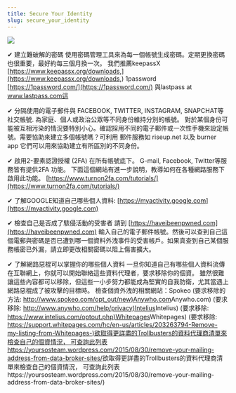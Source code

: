 ```yaml
---
title: Secure Your Identity
slug: secure_your_identity
---
```


![](/images/coverchap_5.jpg)




<span class="highlight_color">✔ 建立難破解的密碼</span> 使用密碼管理工具來為每一個帳號生成密碼。定期更換密碼也很重要，最好約每三個月換一次。  我們推薦keepassX  [https://www.keepassx.org/downloads,](https://www.keepassx.org/downloads,) 1password [https://1password.com/](https://1password.com/)  與lastpass at www.lastpass.com這 

<span class="highlight_color">✔ 分隔使用的電子郵件與 FACEBOOK, TWITTER, INSTAGRAM, SNAPCHAT等社交帳號.</span> 為家庭、個人或政治公眾等不同身份維持分別的帳號。 對於某個身份可能被互相污染的情況要特別小心。確認採用不同的電子郵件或一次性手機來設定帳號。需要協助來建立多個帳號嗎？可利用 郵件服務如 riseup.net 以及 burner app 它們可以用來協助建立有所區別的不同身份。

✔ 啟用2-要素認證授權 (2FA) 在所有帳號底下。 G-mail, Facebook, Twitter等服務皆有提供2FA 功能。 下面這個網站有進一步說明，教導如何在各種網路服務下啟用此功能。 [https://www.turnon2fa.com/tutorials/](https://www.turnon2fa.com/tutorials/)

<span class="highlight_color">✔ 了解GOOGLE知道自己哪些個人資料:</span> [https://myactivity.google.com](https://myactivity.google.com)




<span class="highlight_color">✔ 檢查自己是否成了駭侵活動的受害者</span> 請到 [https://haveibeenpwned.com](https://haveibeenpwned.com) 輸入自己的電子郵件帳號。然後可以查到自己這個電郵與密碼是否已遭到哪一個資料外洩事件的受害帳戶。如果真查到自己某個服務帳密已外漏，請立即更改相關密碼以阻上傷害擴大。

<span class="highlight_color">✔ 了解網路惡棍可以掌握你的哪些個人資料</span> 一旦你知道自己有哪些個人資料流傳在互聯網上，你就可以開始聯絡這些資料代理者，要求移除你的個資。 雖然很難讓這些內容都可以移除，但這些一小步努力都能成為堅實的自我防衛，尤其當遇上網路惡棍成了被攻擊的目標時。 檢查個資外洩的相關網站：Spokeo (要求移除的方法: [http://www.spokeo.com/opt_out/new)Anywho.com](http://www.spokeo.com/opt_out/new)Anywho.com) (要求移除: [http://www.anywho.com/help/privacy)Intelius](http://www.anywho.com/help/privacy)Intelius) (要求移除: [https://www.intelius.com/optout.php)Whitepages](https://www.intelius.com/optout.php)Whitepages) (要求移除: [https://support.whitepages.com/hc/en-us/articles/203263794-Remove-my-listing-from-Whitepages-)欲取得更詳盡的Trollbusters的資料代理商清單來檢查自己的個資情況， 可查詢此列表https://yoursosteam.wordpress.com/2015/08/30/remove-your-mailing-address-from-data-broker-sites/](https://support.whitepages.com/hc/en-us/articles/203263794-Remove-my-listing-from-Whitepages-)欲取得更詳盡的Trollbusters的資料代理商清單來檢查自己的個資情況， 可查詢此列表https://yoursosteam.wordpress.com/2015/08/30/remove-your-mailing-address-from-data-broker-sites/)
